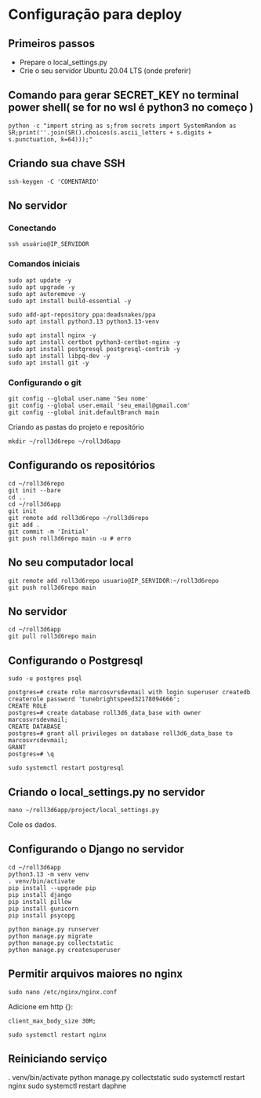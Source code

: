 # Configuração para deploy

## Primeiros passos

- Prepare o local_settings.py
- Crie o seu servidor Ubuntu 20.04 LTS (onde preferir)

## Comando para gerar SECRET_KEY no terminal power shell( se for no wsl é python3 no começo )

```
python -c "import string as s;from secrets import SystemRandom as SR;print(''.join(SR().choices(s.ascii_letters + s.digits + s.punctuation, k=64)));"
```

## Criando sua chave SSH

```
ssh-keygen -C 'COMENTÁRIO'
```

## No servidor

### Conectando

```
ssh usuário@IP_SERVIDOR
```

### Comandos iniciais

```
sudo apt update -y
sudo apt upgrade -y
sudo apt autoremove -y
sudo apt install build-essential -y

sudo add-apt-repository ppa:deadsnakes/ppa
sudo apt install python3.13 python3.13-venv

sudo apt install nginx -y
sudo apt install certbot python3-certbot-nginx -y
sudo apt install postgresql postgresql-contrib -y
sudo apt install libpq-dev -y
sudo apt install git -y
```

### Configurando o git

```
git config --global user.name 'Seu nome'
git config --global user.email 'seu_email@gmail.com'
git config --global init.defaultBranch main
```

Criando as pastas do projeto e repositório

```
mkdir ~/roll3d6repo ~/roll3d6app
```

## Configurando os repositórios

```
cd ~/roll3d6repo
git init --bare
cd ..
cd ~/roll3d6app
git init
git remote add roll3d6repo ~/roll3d6repo
git add .
git commit -m 'Initial'
git push roll3d6repo main -u # erro
```

## No seu computador local

```
git remote add roll3d6repo usuario@IP_SERVIDOR:~/roll3d6repo
git push roll3d6repo main
```

## No servidor

```
cd ~/roll3d6app
git pull roll3d6repo main
```

## Configurando o Postgresql

```
sudo -u postgres psql

postgres=# create role marcosvrsdevmail with login superuser createdb createrole password 'tunebrightspeed32178094666';
CREATE ROLE
postgres=# create database roll3d6_data_base with owner marcosvrsdevmail;
CREATE DATABASE
postgres=# grant all privileges on database roll3d6_data_base to marcosvrsdevmail;
GRANT
postgres=# \q

sudo systemctl restart postgresql
```

## Criando o local_settings.py no servidor

```
nano ~/roll3d6app/project/local_settings.py
```

Cole os dados.

## Configurando o Django no servidor

```
cd ~/roll3d6app
python3.13 -m venv venv
. venv/bin/activate
pip install --upgrade pip
pip install django
pip install pillow
pip install gunicorn
pip install psycopg

python manage.py runserver
python manage.py migrate
python manage.py collectstatic
python manage.py createsuperuser
```

## Permitir arquivos maiores no nginx

```
sudo nano /etc/nginx/nginx.conf
```

Adicione em http {}:

```
client_max_body_size 30M;
```

```
sudo systemctl restart nginx
```


## Reiniciando serviço 
. venv/bin/activate
python manage.py collectstatic
sudo systemctl restart nginx
sudo systemctl restart daphne
